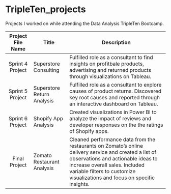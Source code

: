 
# TripleTen_projects
Projects I worked on while attending the Data Analysis TripleTen Bootcamp.


| Project File Name | Title | Description |
| :-----------: | ----------- |----------- |
| Sprint 4 Project | Superstore Consulting | Fulfilled role as a consultant to find insights on profitbale products, advertising and returned products through visualizations on Tableau. |
| Sprint 5 Project | Superstore Return Analysis | Fulfilled role as a consultant to explore causes of product returns. Discovered key root causes and reported through an interactive dashboard on Tableau. |
| Sprint 6 Project | Shopify App Analysis | Created visualizations in Power BI to analyze the impact of reviews and developer responses on the the ratings of Shopify apps. |
| Final Project | Zomato Restaurant Analysis | Cleaned performance data from the restaurants on Zomato’s online delivery service and created a list of observations and actionable ideas to increase overall sales. Included variable filters to customize visualizations and focus on specific insights. |
